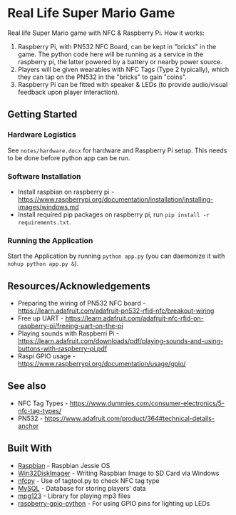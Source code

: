 # Real Life Super Mario Game
Real life Super Mario game with NFC & Raspberry Pi.
How it works: 
1) Raspberry Pi, with PN532 NFC Board, can be kept in "bricks" in the game. The python code here will be running as a service in the raspberry pi, the latter powered by a battery or nearby power source.
2) Players will be given wearables with NFC Tags (Type 2 typically), which they can tap on the PN532 in the "bricks" to gain "coins".
3) Raspberry Pi can be fitted with speaker & LEDs (to provide audio/visual feedback upon player interaction).

## Getting Started

### Hardware Logistics
See `notes/hardware.docx` for hardware and Raspberry Pi setup. This needs to be done before python app can be run.

### Software Installation
* Install raspbian on raspberry pi - https://www.raspberrypi.org/documentation/installation/installing-images/windows.md
* Install required pip packages on raspberry pi, run `pip install -r requirements.txt`.

### Running the Application
Start the Application by running `python app.py` (you can daemonize it with `nohup python app.py &`).

## Resources/Acknowledgements
* Preparing the wiring of PN532 NFC board - https://learn.adafruit.com/adafruit-pn532-rfid-nfc/breakout-wiring
* Free up UART - https://learn.adafruit.com/adafruit-nfc-rfid-on-raspberry-pi/freeing-uart-on-the-pi
* Playing sounds with Raspberri Pi - https://learn.adafruit.com/downloads/pdf/playing-sounds-and-using-buttons-with-raspberry-pi.pdf
* Raspi GPIO usage - https://www.raspberrypi.org/documentation/usage/gpio/

## See also
* NFC Tag Types - https://www.dummies.com/consumer-electronics/5-nfc-tag-types/
* PN532 - https://www.adafruit.com/product/364#technical-details-anchor

## Built With
* [Raspbian](https://www.raspberrypi.org/downloads/raspbian/) - Raspbian Jessie OS
* [Win32DiskImager](http://sourceforge.net/projects/win32diskimager/) - Writing Raspbian Image to SD Card via Windows
* [nfcpy](https://launchpad.net/nfcpy/0.10/0.10.2/+download/nfcpy-0.10.2.tar.gz) - Use of tagtool.py to check NFC tag type
* [MySQL](https://www.mysql.com/) - Database for storing players' data
* [mpg123](https://www.mpg123.de/) - Library for playing mp3 files
* [raspberry-gpio-python](https://sourceforge.net/p/raspberry-gpio-python/wiki/Home/) - For using GPIO pins for lighting up LEDs
